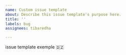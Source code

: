 ```yaml
---
name: Custom issue template
about: Describe this issue template's purpose here.
title: ''
labels: bug
assignees: tibaredha

---
```


issue template  exemple
🇩🇿
